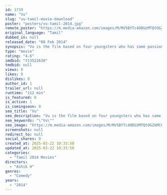 ```yaml
---
id: 1739
name: "Vu"
slug: "vu-tamil-movie-download"
poster: "posters/vu-tamil-2014.jpg"
remote_poster: "https://m.media-amazon.com/images/M/MV5BYTc4ODUzMTQtOGZkMC00NGRkLTliNzItOTUyZjlhZTY2ODhkXkEyXkFqcGdeQXVyNTM3MDMyMDQ@._V1_SX300.jpg"
original_language: "Tamil"
dubbed_in: null
released_date: "08 Feb 2014"
synopsis: "Vu is the film based on four youngsters who has same passion to become successful film director and the story further reveals with other guy who associates them. The film further shows ..."
type: "movie"
rating: "4.6"
imdbid: "tt3522630"
tmdbid: null
views: 0
likes: 0
dislikes: 0
author_id: 1
trailer_url: null
runtime: "112 min"
is_featured: 0
is_active: 1
is_comingsoon: 0
seo_title: "Vu"
seo_description: "Vu is the film based on four youngsters who has same passion to become successful film director and the story further reveals with other guy who associates them. The film further shows ..."
seo_keywords: "\"Vu\""
seo_image: "https://m.media-amazon.com/images/M/MV5BYTc4ODUzMTQtOGZkMC00NGRkLTliNzItOTUyZjlhZTY2ODhkXkEyXkFqcGdeQXVyNTM3MDMyMDQ@._V1_SX300.jpg"
screenshots: null
redirect_to: null
social_shares: 0
created_at: 2025-03-22 10:33:50
updated_at: 2025-03-22 10:33:50
categories:
  - "Tamil 2014 Movies"
directors:
  - "Ashik H"
genres:
  - "Comedy"
years:
  - "2014"
---
```


